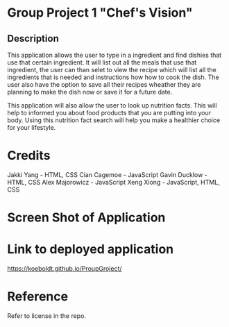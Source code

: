 # Group Project 1 "Chef's Vision"

## Description
This application allows the user to type in a ingredient and find dishies that use that certain ingredient. It will list out all the meals that use that ingredient, the user can than selet to view the recipe which will list all the ingredients that is needed and instructions how how to cook the dish. The user also have the option to save all their recipes wheather they are planning to make the dish now or save it for a future date. 

This application will also allow the user to look up nutrition facts. This will help to informed you about food products that you are putting into your body. Using this nutrition fact search will help you make a healthier choice for your lifestyle.  


# Credits

Jakki Yang - HTML, CSS
Cian Cagemoe - JavaScript
Gavin Ducklow -  HTML, CSS
Alex Majorowicz - JavaScript
Xeng Xiong - JavaScript, HTML, CSS


# Screen Shot of Application


# Link to deployed application

https://koeboldt.github.io/ProupGroject/

# Reference
Refer to license in the repo.
